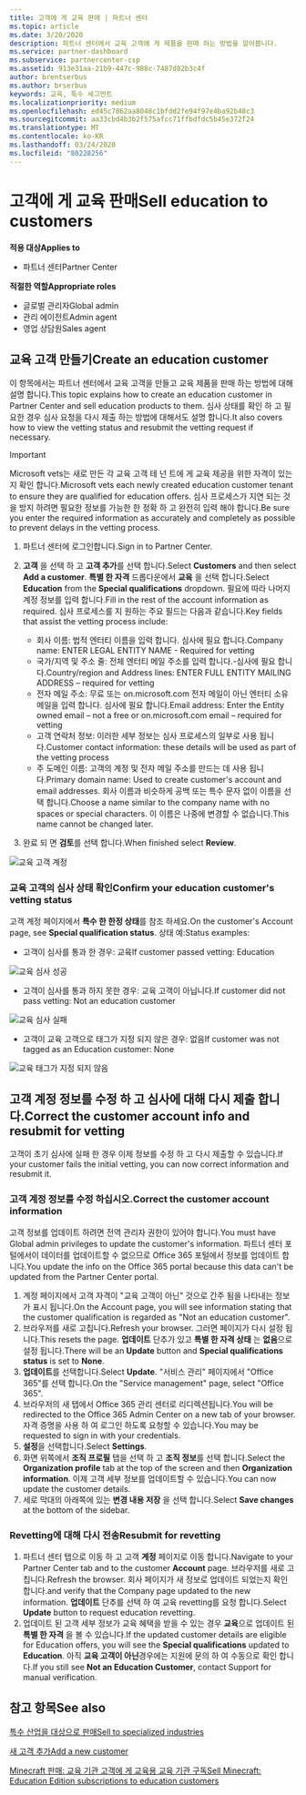 ```yaml
---
title: 고객에 게 교육 판매 | 파트너 센터
ms.topic: article
ms.date: 3/20/2020
description: 파트너 센터에서 교육 고객에 게 제품을 판매 하는 방법을 알아봅니다.
ms.service: partner-dashboard
ms.subservice: partnercenter-csp
ms.assetid: 913e31aa-21b9-447c-988c-7487d82b3c4f
author: brentserbus
ms.author: brserbus
keywords: 교육, 특수 세그먼트
ms.localizationpriority: medium
ms.openlocfilehash: ed45c7862aa8048c1bfdd2fe94f97e4ba92b48c3
ms.sourcegitcommit: aa33cbd4b3b2f575afcc71ffbdfdc5b45e372f24
ms.translationtype: MT
ms.contentlocale: ko-KR
ms.lasthandoff: 03/24/2020
ms.locfileid: "80228256"
---
```

# <a name="sell-education-to-customers"></a><span data-ttu-id="8b742-104">고객에 게 교육 판매</span><span class="sxs-lookup"><span data-stu-id="8b742-104">Sell education to customers</span></span>

<span data-ttu-id="8b742-105">**적용 대상**</span><span class="sxs-lookup"><span data-stu-id="8b742-105">**Applies to**</span></span>

- <span data-ttu-id="8b742-106">파트너 센터</span><span class="sxs-lookup"><span data-stu-id="8b742-106">Partner Center</span></span>

<span data-ttu-id="8b742-107">**적절한 역할**</span><span class="sxs-lookup"><span data-stu-id="8b742-107">**Appropriate roles**</span></span>

- <span data-ttu-id="8b742-108">글로벌 관리자</span><span class="sxs-lookup"><span data-stu-id="8b742-108">Global admin</span></span>
- <span data-ttu-id="8b742-109">관리 에이전트</span><span class="sxs-lookup"><span data-stu-id="8b742-109">Admin agent</span></span>
- <span data-ttu-id="8b742-110">영업 상담원</span><span class="sxs-lookup"><span data-stu-id="8b742-110">Sales agent</span></span>


## <a name="create-an-education-customer"></a><span data-ttu-id="8b742-111">교육 고객 만들기</span><span class="sxs-lookup"><span data-stu-id="8b742-111">Create an education customer</span></span>

<span data-ttu-id="8b742-112">이 항목에서는 파트너 센터에서 교육 고객을 만들고 교육 제품을 판매 하는 방법에 대해 설명 합니다.</span><span class="sxs-lookup"><span data-stu-id="8b742-112">This topic explains how to create an education customer in Partner Center and sell education products to them.</span></span> <span data-ttu-id="8b742-113">심사 상태를 확인 하 고 필요한 경우 심사 요청을 다시 제출 하는 방법에 대해서도 설명 합니다.</span><span class="sxs-lookup"><span data-stu-id="8b742-113">It also covers how to view the vetting status and resubmit the vetting request if necessary.</span></span> 

> [!IMPORTANT]
> <span data-ttu-id="8b742-114">Microsoft vets는 새로 만든 각 교육 고객 테 넌 트에 게 교육 제공을 위한 자격이 있는지 확인 합니다.</span><span class="sxs-lookup"><span data-stu-id="8b742-114">Microsoft vets each newly created education customer tenant to ensure they are qualified for education offers.</span></span>  <span data-ttu-id="8b742-115">심사 프로세스가 지연 되는 것을 방지 하려면 필요한 정보를 가능한 한 정확 하 고 완전히 입력 해야 합니다.</span><span class="sxs-lookup"><span data-stu-id="8b742-115">Be sure you enter the required information as accurately and completely as possible to prevent delays in the vetting process.</span></span> 

1. <span data-ttu-id="8b742-116">파트너 센터에 로그인합니다.</span><span class="sxs-lookup"><span data-stu-id="8b742-116">Sign in to Partner Center.</span></span> 
2. <span data-ttu-id="8b742-117">**고객** 을 선택 하 고 **고객 추가**를 선택 합니다.</span><span class="sxs-lookup"><span data-stu-id="8b742-117">Select **Customers** and then select **Add a customer**.</span></span> <span data-ttu-id="8b742-118">**특별 한 자격** 드롭다운에서 **교육** 을 선택 합니다.</span><span class="sxs-lookup"><span data-stu-id="8b742-118">Select **Education** from the **Special qualifications** dropdown.</span></span>  <span data-ttu-id="8b742-119">필요에 따라 나머지 계정 정보를 입력 합니다.</span><span class="sxs-lookup"><span data-stu-id="8b742-119">Fill in the rest of the account information as required.</span></span>  <span data-ttu-id="8b742-120">심사 프로세스를 지 원하는 주요 필드는 다음과 같습니다.</span><span class="sxs-lookup"><span data-stu-id="8b742-120">Key fields that assist the vetting process include:</span></span>

   - <span data-ttu-id="8b742-121">회사 이름: 법적 엔터티 이름을 입력 합니다. 심사에 필요 합니다.</span><span class="sxs-lookup"><span data-stu-id="8b742-121">Company name: ENTER LEGAL ENTITY NAME - Required for vetting</span></span> 
   - <span data-ttu-id="8b742-122">국가/지역 및 주소 줄: 전체 엔터티 메일 주소를 입력 합니다.-심사에 필요 합니다.</span><span class="sxs-lookup"><span data-stu-id="8b742-122">Country/region and Address lines: ENTER FULL ENTITY MAILING ADDRESS – required for vetting</span></span> 
   - <span data-ttu-id="8b742-123">전자 메일 주소: 무료 또는 on.microsoft.com 전자 메일이 아닌 엔터티 소유 메일을 입력 합니다. 심사에 필요 합니다.</span><span class="sxs-lookup"><span data-stu-id="8b742-123">Email address:  Enter the Entity owned email – not a free or on.microsoft.com email – required for vetting</span></span> 
   - <span data-ttu-id="8b742-124">고객 연락처 정보: 이러한 세부 정보는 심사 프로세스의 일부로 사용 됩니다.</span><span class="sxs-lookup"><span data-stu-id="8b742-124">Customer contact information: these details will be used as part of the vetting process</span></span> 
   - <span data-ttu-id="8b742-125">주 도메인 이름: 고객의 계정 및 전자 메일 주소를 만드는 데 사용 됩니다.</span><span class="sxs-lookup"><span data-stu-id="8b742-125">Primary domain name:  Used to create customer's account and email addresses.</span></span>  <span data-ttu-id="8b742-126">회사 이름과 비슷하게 공백 또는 특수 문자 없이 이름을 선택 합니다.</span><span class="sxs-lookup"><span data-stu-id="8b742-126">Choose a name similar to the company name with no spaces or special characters.</span></span>  <span data-ttu-id="8b742-127">이 이름은 나중에 변경할 수 없습니다.</span><span class="sxs-lookup"><span data-stu-id="8b742-127">This name cannot be changed later.</span></span> 

3. <span data-ttu-id="8b742-128">완료 되 면 **검토**를 선택 합니다.</span><span class="sxs-lookup"><span data-stu-id="8b742-128">When finished select **Review**.</span></span> 

![교육 고객 계정](images/eduaccountinfo.png)

### <a name="confirm-your-education-customers-vetting-status"></a><span data-ttu-id="8b742-130">교육 고객의 심사 상태 확인</span><span class="sxs-lookup"><span data-stu-id="8b742-130">Confirm your education customer's vetting status</span></span> 

<span data-ttu-id="8b742-131">고객 계정 페이지에서 **특수 한 한정 상태**를 참조 하세요.</span><span class="sxs-lookup"><span data-stu-id="8b742-131">On the customer's Account page, see **Special qualification status**.</span></span> <span data-ttu-id="8b742-132">상태 예:</span><span class="sxs-lookup"><span data-stu-id="8b742-132">Status examples:</span></span>

- <span data-ttu-id="8b742-133">고객이 심사를 통과 한 경우: 교육</span><span class="sxs-lookup"><span data-stu-id="8b742-133">If customer passed vetting:  Education</span></span> 

![교육 심사 성공](images/edupassedvetting.png)

- <span data-ttu-id="8b742-135">고객이 심사를 통과 하지 못한 경우: 교육 고객이 아닙니다.</span><span class="sxs-lookup"><span data-stu-id="8b742-135">If customer did not pass vetting:  Not an education customer</span></span> 

![교육 심사 실패](images/edudidnotpassvetting.PNG)

- <span data-ttu-id="8b742-137">고객이 교육 고객으로 태그가 지정 되지 않은 경우: 없음</span><span class="sxs-lookup"><span data-stu-id="8b742-137">If customer was not tagged as an Education customer:  None</span></span> 

![교육 태그가 지정 되지 않음](images/edunottagged.PNG)

## <a name="correct-the-customer-account-info-and-resubmit-for-vetting"></a><span data-ttu-id="8b742-139">고객 계정 정보를 수정 하 고 심사에 대해 다시 제출 합니다.</span><span class="sxs-lookup"><span data-stu-id="8b742-139">Correct the customer account info and resubmit for vetting</span></span>  

<span data-ttu-id="8b742-140">고객이 초기 심사에 실패 한 경우 이제 정보를 수정 하 고 다시 제출할 수 있습니다.</span><span class="sxs-lookup"><span data-stu-id="8b742-140">If your customer fails the initial vetting, you can now correct information and resubmit it.</span></span>

### <a name="correct-the-customer-account-information"></a><span data-ttu-id="8b742-141">고객 계정 정보를 수정 하십시오.</span><span class="sxs-lookup"><span data-stu-id="8b742-141">Correct the customer account information</span></span>

<span data-ttu-id="8b742-142">고객 정보를 업데이트 하려면 전역 관리자 권한이 있어야 합니다.</span><span class="sxs-lookup"><span data-stu-id="8b742-142">You must have Global admin privileges to update the customer's information.</span></span> <span data-ttu-id="8b742-143">파트너 센터 포털에서이 데이터를 업데이트할 수 없으므로 Office 365 포털에서 정보를 업데이트 합니다.</span><span class="sxs-lookup"><span data-stu-id="8b742-143">You update the info on the Office 365 portal because this data can't be updated from the Partner Center portal.</span></span>    

1. <span data-ttu-id="8b742-144">계정 페이지에서 고객 자격이 "교육 고객이 아닌" 것으로 간주 됨을 나타내는 정보가 표시 됩니다.</span><span class="sxs-lookup"><span data-stu-id="8b742-144">On the Account page, you will see information stating that the customer qualification is regarded as "Not an education customer".</span></span>
2. <span data-ttu-id="8b742-145">브라우저를 새로 고칩니다.</span><span class="sxs-lookup"><span data-stu-id="8b742-145">Refresh your browser.</span></span> <span data-ttu-id="8b742-146">그러면 페이지가 다시 설정 됩니다.</span><span class="sxs-lookup"><span data-stu-id="8b742-146">This resets the page.</span></span> <span data-ttu-id="8b742-147">**업데이트** 단추가 있고 **특별 한 자격 상태** 는 **없음**으로 설정 됩니다.</span><span class="sxs-lookup"><span data-stu-id="8b742-147">There will be an **Update** button and **Special qualifications status** is set to **None**.</span></span> 
3. <span data-ttu-id="8b742-148">**업데이트**를 선택합니다.</span><span class="sxs-lookup"><span data-stu-id="8b742-148">Select **Update**.</span></span> <span data-ttu-id="8b742-149">"서비스 관리" 페이지에서 "Office 365"를 선택 합니다.</span><span class="sxs-lookup"><span data-stu-id="8b742-149">On the "Service management" page, select "Office 365".</span></span>
4. <span data-ttu-id="8b742-150">브라우저의 새 탭에서 Office 365 관리 센터로 리디렉션됩니다.</span><span class="sxs-lookup"><span data-stu-id="8b742-150">You will be redirected to the Office 365 Admin Center on a new tab of your browser.</span></span> <span data-ttu-id="8b742-151">자격 증명을 사용 하 여 로그인 하도록 요청할 수 있습니다.</span><span class="sxs-lookup"><span data-stu-id="8b742-151">You may be requested to sign in with your credentials.</span></span> 
5. <span data-ttu-id="8b742-152">**설정**을 선택합니다.</span><span class="sxs-lookup"><span data-stu-id="8b742-152">Select **Settings**.</span></span>
6. <span data-ttu-id="8b742-153">화면 위쪽에서 **조직 프로필** 탭을 선택 하 고 **조직 정보**를 선택 합니다.</span><span class="sxs-lookup"><span data-stu-id="8b742-153">Select the **Organization profile** tab at the top of the screen and then **Organization information**.</span></span> <span data-ttu-id="8b742-154">이제 고객 세부 정보를 업데이트할 수 있습니다.</span><span class="sxs-lookup"><span data-stu-id="8b742-154">You can now update the customer details.</span></span> 
7. <span data-ttu-id="8b742-155">세로 막대의 아래쪽에 있는 **변경 내용 저장** 을 선택 합니다.</span><span class="sxs-lookup"><span data-stu-id="8b742-155">Select **Save changes** at the bottom of the sidebar.</span></span>  

### <a name="resubmit-for-revetting"></a><span data-ttu-id="8b742-156">Revetting에 대해 다시 전송</span><span class="sxs-lookup"><span data-stu-id="8b742-156">Resubmit for revetting</span></span>

1. <span data-ttu-id="8b742-157">파트너 센터 탭으로 이동 하 고 고객 **계정** 페이지로 이동 합니다.</span><span class="sxs-lookup"><span data-stu-id="8b742-157">Navigate to your Partner Center tab and to the customer **Account** page.</span></span> <span data-ttu-id="8b742-158">브라우저를 새로 고칩니다.</span><span class="sxs-lookup"><span data-stu-id="8b742-158">Refresh the browser.</span></span> <span data-ttu-id="8b742-159">회사 페이지가 새 정보로 업데이트 되었는지 확인 합니다.</span><span class="sxs-lookup"><span data-stu-id="8b742-159">and verify that the Company page updated to the new information.</span></span> <span data-ttu-id="8b742-160">**업데이트** 단추를 선택 하 여 교육 revetting를 요청 합니다.</span><span class="sxs-lookup"><span data-stu-id="8b742-160">Select **Update** button to request education revetting.</span></span>
2. <span data-ttu-id="8b742-161">업데이트 된 고객 세부 정보가 교육 혜택을 받을 수 있는 경우 **교육**으로 업데이트 된 **특별 한 자격** 을 볼 수 있습니다.</span><span class="sxs-lookup"><span data-stu-id="8b742-161">If the updated customer details are eligible for Education offers, you will see the **Special qualifications** updated to **Education**.</span></span> <span data-ttu-id="8b742-162">아직 **교육 고객이 아닌**경우에는 지원에 문의 하 여 수동으로 확인 합니다.</span><span class="sxs-lookup"><span data-stu-id="8b742-162">If you still see **Not an Education Customer**, contact Support for manual verification.</span></span> 


## <a name="see-also"></a><span data-ttu-id="8b742-163">참고 항목</span><span class="sxs-lookup"><span data-stu-id="8b742-163">See also</span></span>
 
[<span data-ttu-id="8b742-164">특수 산업을 대상으로 판매</span><span class="sxs-lookup"><span data-stu-id="8b742-164">Sell to specialized industries</span></span>](get-special-pricing-for-offers.md)

[<span data-ttu-id="8b742-165">새 고객 추가</span><span class="sxs-lookup"><span data-stu-id="8b742-165">Add a new customer</span></span>](add-a-new-customer.md)

[<span data-ttu-id="8b742-166">Minecraft 판매: 교육 기관 고객에 게 교육용 교육 기관 구독</span><span class="sxs-lookup"><span data-stu-id="8b742-166">Sell Minecraft: Education Edition subscriptions to education customers</span></span>](minecraft-subscriptions.md)
 
